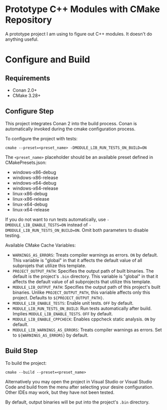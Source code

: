 # Prototype C++ Modules with CMake Repository

A prototype project I am using to figure out C++ modules. It doesn't do anything
useful.

# Configure and Build

## Requirements

 - Conan 2.0+
 - CMake 3.28+

## Configure Step

This project integrates Conan 2 into the build process. Conan is automatically
invoked during the cmake configuration process.

To configure the project with tests:

```
cmake --preset=<preset_name> -DMODULE_LIB_RUN_TESTS_ON_BUILD=ON
```

The `<preset_name>` placeholder should be an available preset defined in
CMakePresets.json:

- windows-x86-debug
- windows-x86-release
- windows-x64-debug
- windows-x64-release
- linux-x86-debug
- linux-x86-release
- linux-x64-debug
- linux-x64-release

If you do not want to run tests automatically, use `-DMODULE_LIB_ENABLE_TESTS=ON` 
instead of `-DMODULE_LIB_RUN_TESTS_ON_BUILD=ON`. Omit both parameters
to disable testing.

Available CMake Cache Variables:

 - `WARNINGS_AS_ERRORS`: Treats compiler warnings as errors. `ON` by default. This 
   variable is "global" in that it affects the default value of all subprojets that
   utilize this template.
 - `PROJECT_OUTPUT_PATH`: Specifies the output path of built binaries. The default is 
   the project's `.bin` directory. This variable is "global" in that it affects the 
   default value of all subprojects that utilize this template.
 - `MODULE_LIB_OUTPUT_PATH`: Specifies the output path of this project's 
   built binaries. Unlike `PROJECT_OUTPUT_PATH`, this variable affects only this
   project. Defaults to `${PROJECT_OUTPUT_PATH}`.
 - `MODULE_LIB_ENABLE_TESTS`: Enable unit tests. `OFF` by default.
 - `MODULE_LIB_RUN_TESTS_ON_BUILD`: Run tests automatically after build.
   Implies `MODULE_LIB_ENABLE_TESTS`. `OFF` by default.
 - `MODULE_LIB_ENABLE_CPPCHECK`: Enables cppcheck static analysis. `ON`
   by default.
 - `MODULE_LIB_WARNINGS_AS_ERRORS`: Treats compiler warnings as errors.
   Set to `${WARNINGS_AS_ERRORS}` by default.


## Build Step

To build the project:

```
cmake --build --preset=<preset_name>
```

Alternatively you may open the project in Visual Studio or Visual Studio Code and 
build from the menu after selecting your desire configuration. Other IDEs may 
work, but they have not been tested.

By default, output binaries will be put into the project's `.bin` directory.
